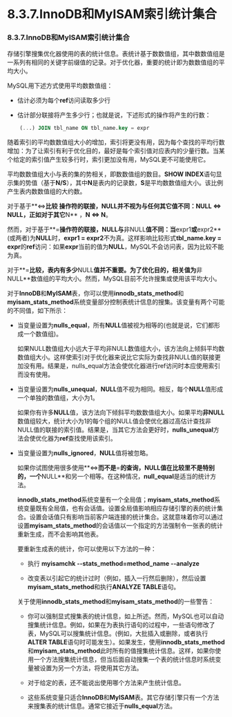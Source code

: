 #  8.3.7.InnoDB和MyISAM索引统计集合

### 8.3.7.InnoDB和MyISAM索引统计集合

存储引擎搜集优化器使用的表的统计信息。表统计基于数数值组，其中数数值组是一系列有相同的关键字前缀值的记录。对于优化器，重要的统计即为数数值组的平均大小。

MySQL用下述方式使用平均数数值组：

* 估计必须为每个**ref**访问读取多少行

* 估计部分联接将产生多少行；也就是说，下述形式的操作将产生的行数：

```sql
	(...) JOIN tbl_name ON tbl_name.key = expr
```

随着索引的平均数数值组大小的增加，索引将更没有用，因为每个查找的平均行数增加：为了让索引有利于优化目的，最好是每个索引值对应表内的少量行数。当某个给定的索引值产生较多行时，索引更加没有用，MySQL更不可能使用它。

平均数数值组大小与表的集的势相关，即数数值组的数目。**SHOW INDEX**语句显示集的势值（基于**N/S**），其中**N**是表内的记录数，**S**是平均数数值组大小。该比例产生表内数数值组的大约数。

对于基于**<=>**比较 操作符的联接，**NULL**并不视为与任何其它值不同：**NULL <=> NULL**，正如对于其它**N** ，**N <=> N**。

然而，对于基于**=**操作符的联接，**NULL**与**非NULL**值不同：当**expr1**或**expr2**(或两者)为**NULL**时，**expr1 = expr2**不为真。这样影响比较形式**tbl_name.key = expr**的**ref**访问：如果**expr**当前的值为**NULL**，MySQL不会访问表，因为比较不能为真。

对于**=**比较，表内有多少**NULL**值并不重要。为了优化目的，相关值为**非NULL**数值组的平均大小。然而，MySQL目前不允许搜集或使用该平均大小。

对于**InnoDB**和**MyISAM**表，你可以使用**innodb_stats_method**和**myisam_stats_method**系统变量部分控制表统计信息的搜集。该变量有两个可能的不同值，如下所示：

* 当变量设置为**nulls_equal**，所有**NULL**值被视为相等的(也就是说，它们都形成一个数值组)。
	
	如果NULL数值组大小远大于平均非NULL数值组大小，该方法向上倾斜平均数数值组大小。这样使索引对于优化器来说比它实际为查找非NULL值的联接更加没有用。结果是，nulls_equal方法会使优化器进行ref访问时本应使用索引而没有使用。

* 当变量设置为**nulls_unequal**，**NULL**值不视为相同。相反，每个**NULL**值形成一个单独的数值组，大小为1。

	如果你有许多**NULL**值，该方法向下倾斜平均数数值组大小。如果平均**非NULL**数值组较大，统计大小为1的每个组的NULL值会使优化器过高估计查找非NULL值的联接的索引值。结果是，当其它方法会更好时，**nulls_unequal**方法会使优化器为**ref**查找使用该索引。
	
* 当变量设置为**nulls_ignored**，**NULL**值将被忽略。

	如果你试图使用很多使用**<=>**而不是**=**的查询，**NULL**值在比较里不是特别的，一个**NULL**和另一个相等。在这种情况，**null_equal**是适当的统计方法。
	
	**innodb_stats_method**系统变量有一个全局值；**myisam_stats_method**系统变量既有全局值，也有会话值。设置全局值影响相应存储引擎的表的统计集合。设置会话值只有影响当前客户端连接的统计集合。这就意味着你可以通过设置**myisam_stats_method**的会话值以一个指定的方法强制令一张表的统计重新生成，而不会影响其他表。
	
	要重新生成表的统计，你可以使用以下方法的一种：
	
	* 执行 **myisamchk --stats_method=method_name --analyze**
	
	* 改变表以引起它的统计过时（例如，插入一行然后删除），然后设置**myisam_stats_method**和执行**ANALYZE TABLE**语句。
	
	关于使用**innodb_stats_method**和**myisam_stats_method**的一些警告：

	* 你可以强制显式搜集表的统计信息，如上所述。然而，MySQL也可以自动搜集统计信息。例如，如果在为表执行语句的过程中，一些语句修改了表，MySQL可以搜集统计信息。(例如，大批插入或删除，或者执行**ALTER TABLE**语句时可能发生）。如果发生，使用**innodb_stats_method**和**myisam_stats_method**此时所有的值搜集统计信息。这样，如果你使用一个方法搜集统计信息，但当后面自动搜集一个表的统计信息时系统变量被设置为另一个方法，将使用其它方法。

	* 对于给定的表，还不能说出使用哪个方法来产生统计信息。

	* 这些系统变量只适合**InnoDB**和**MyISAM**表。其它存储引擎只有一个方法来搜集表的统计信息。通常它接近于**nulls_equal**方法。


